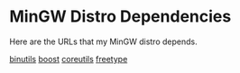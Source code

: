 # MinGW Distro Dependencies

Here are the URLs that my MinGW distro depends.


[binutils](https://ftp.gnu.org/gnu/binutils/binutils-2.41.tar.xz)
[boost](https://boostorg.jfrog.io/artifactory/main/release/1.83.0/source/boost_1_83_0.7z)
[coreutils](https://ftp.gnu.org/gnu/coreutils/coreutils-9.4.tar.xz)
[freetype](https://download.savannah.gnu.org/releases/freetype/freetype-2.13.2.tar.xz)
